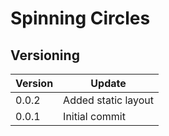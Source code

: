 # Spinning Circles

## Versioning
Version | Update
--- | --- |
0.0.2 | Added static layout
0.0.1 | Initial commit
